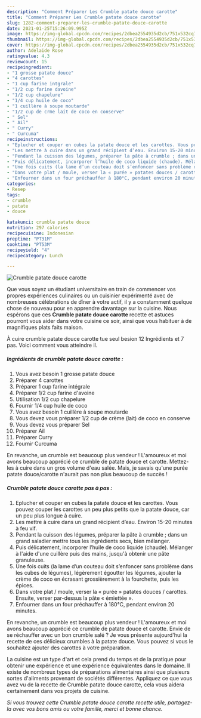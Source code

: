 ```yaml
---
description: "Comment Préparer Les Crumble patate douce carotte"
title: "Comment Préparer Les Crumble patate douce carotte"
slug: 1282-comment-preparer-les-crumble-patate-douce-carotte
date: 2021-01-25T15:26:09.995Z
image: https://img-global.cpcdn.com/recipes/2dbea2554935d2cb/751x532cq70/crumble-patate-douce-carotte-photo-principale-de-la-recette.jpg
thumbnail: https://img-global.cpcdn.com/recipes/2dbea2554935d2cb/751x532cq70/crumble-patate-douce-carotte-photo-principale-de-la-recette.jpg
cover: https://img-global.cpcdn.com/recipes/2dbea2554935d2cb/751x532cq70/crumble-patate-douce-carotte-photo-principale-de-la-recette.jpg
author: Adelaide Rose
ratingvalue: 4.3
reviewcount: 15
recipeingredient:
- "1 grosse patate douce"
- "4 carottes"
- "1 cup farine intgrale"
- "1/2 cup farine davoine"
- "1/2 cup chapelure"
- "1/4 cup huile de coco"
- "1 cuillère à soupe moutarde"
- "1/2 cup de crme lait de coco en conserve"
- " Sel"
- " Ail"
- " Curry"
- " Curcuma"
recipeinstructions:
- "Eplucher et couper en cubes la patate douce et les carottes. Vous pouvez couper les carottes un peu plus petits que la patate douce, car un peu plus longue à cuire."
- "Les mettre à cuire dans un grand récipient d’eau. Environ 15-20 minutes à feu vif."
- "Pendant la cuisson des légumes, préparer la pâte à crumble ; dans un grand saladier mettre tous les ingrédients secs, bien mélanger."
- "Puis délicatement, incorporer l’huile de coco liquide (chaude). Mélanger à l&#39;aide d&#39;une cuillère puis des mains, jusqu&#39;à obtenir une pâte granuleuse."
- "Une fois cuits (la lame d’un couteau doit s’enfoncer sans problème dans les cubes de légumes), légèrement égoutter les légumes, ajouter la crème de coco en écrasant grossièrement à la fourchette, puis les épices."
- "Dans votre plat / moule, verser la « purée » patates douces / carottes. Ensuite, verser par-dessus la pâte « émiettée »."
- "Enfourner dans un four préchauffer à 180°C, pendant environ 20 minutes."
categories:
- Resep
tags:
- crumble
- patate
- douce

katakunci: crumble patate douce 
nutrition: 297 calories
recipecuisine: Indonesian
preptime: "PT31M"
cooktime: "PT53M"
recipeyield: "4"
recipecategory: Lunch

---
```



![Crumble patate douce carotte](https://img-global.cpcdn.com/recipes/2dbea2554935d2cb/751x532cq70/crumble-patate-douce-carotte-photo-principale-de-la-recette.jpg)

Que vous soyez un étudiant universitaire en train de commencer vos propres expériences culinaires ou un cuisinier expérimenté avec de nombreuses célébrations de dîner à votre actif, il y a constamment quelque chose de nouveau pour en apprendre davantage sur la cuisine. Nous espérons que ces <strong> Crumble patate douce carotte </strong> recette et astuces pourront vous aider dans votre cuisine ce soir, ainsi que vous habituer à de magnifiques plats faits maison.

<!--inarticleads1-->

À cuire crumble patate douce carotte tue seul besion 12 Ingrédients et 7 pas. Voici comment vous atteindre il.

##### Ingrédients de crumble patate douce carotte :

1. Vous avez besoin 1 grosse patate douce
1. Préparer 4 carottes
1. Préparer 1 cup farine intégrale
1. Préparer 1/2 cup farine d&#39;avoine
1. Utilisation 1/2 cup chapelure
1. Fournir 1/4 cup huile de coco
1. Vous avez besoin 1 cuillère à soupe moutarde
1. Vous devez vous préparer 1/2 cup de crème (lait) de coco en conserve
1. Vous devez vous préparer  Sel
1. Préparer  Ail
1. Préparer  Curry
1. Fournir  Curcuma


En revanche, un crumble est beaucoup plus vendeur ! L&#39;amoureux et moi avons beaucoup apprécié ce crumble de patate douce et carotte. Mettez-les à cuire dans un gros volume d&#39;eau salée. Mais, je savais qu&#39;une purée patate douce/carotte n&#39;aurait pas non plus beaucoup de succès ! 

<!--inarticleads2-->

##### Crumble patate douce carotte pas à pas :

1. Eplucher et couper en cubes la patate douce et les carottes. Vous pouvez couper les carottes un peu plus petits que la patate douce, car un peu plus longue à cuire.
1. Les mettre à cuire dans un grand récipient d’eau. Environ 15-20 minutes à feu vif.
1. Pendant la cuisson des légumes, préparer la pâte à crumble ; dans un grand saladier mettre tous les ingrédients secs, bien mélanger.
1. Puis délicatement, incorporer l’huile de coco liquide (chaude). Mélanger à l&#39;aide d&#39;une cuillère puis des mains, jusqu&#39;à obtenir une pâte granuleuse.
1. Une fois cuits (la lame d’un couteau doit s’enfoncer sans problème dans les cubes de légumes), légèrement égoutter les légumes, ajouter la crème de coco en écrasant grossièrement à la fourchette, puis les épices.
1. Dans votre plat / moule, verser la « purée » patates douces / carottes. Ensuite, verser par-dessus la pâte « émiettée ».
1. Enfourner dans un four préchauffer à 180°C, pendant environ 20 minutes.


En revanche, un crumble est beaucoup plus vendeur ! L&#39;amoureux et moi avons beaucoup apprécié ce crumble de patate douce et carotte. Envie de se réchauffer avec un bon crumble salé ? Je vous présente aujourd&#39;hui la recette de ces délicieux crumbles à la patate douce. Vous pouvez si vous le souhaitez ajouter des carottes à votre préparation. 

<!--inarticleads1-->

<p>
La cuisine est un type d'art et cela prend du temps et de la pratique pour obtenir une expérience et une expérience équivalentes dans le domaine. Il existe de nombreux types de préparations alimentaires ainsi que plusieurs sortes d'aliments provenant de sociétés différentes. Appliquez ce que vous avez vu de la recette de Crumble patate douce carotte, cela vous aidera certainement dans vos projets de cuisine.
</p>

<p>
<i>Si vous trouvez cette Crumble patate douce carotte recette utile, partagez-la avec vos bons amis ou votre famille, merci et bonne chance.</i>
</p>
